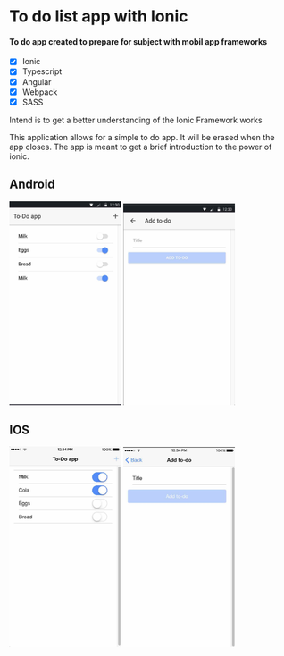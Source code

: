 # To do list app with Ionic

#### To do app created to prepare for subject with mobil app frameworks

- [x] Ionic
- [x] Typescript
- [x] Angular
- [x] Webpack
- [x] SASS

Intend is to get a better understanding of the Ionic Framework works

This application allows for a simple to do app. It will be erased when the app closes. The app is meant to get a brief introduction to the power of ionic.

## Android

<div style="display: block;">
  <img src="https://raw.githubusercontent.com/hakonschutt/to-do-list-app-with-ionic/master/readme_imgs/android_to_do_list_site.jpg" width="200" style="display: inline-block;">
  <img src="https://raw.githubusercontent.com/hakonschutt/to-do-list-app-with-ionic/master/readme_imgs/android_add_to_do_site.jpg" width="200" style="display: inline-block;">
</div>

## IOS

<div style="display: block;">
  <img src="https://raw.githubusercontent.com/hakonschutt/to-do-list-app-with-ionic/master/readme_imgs/ios_to_do_list_site.jpg" width="200" style="display: inline-block;">
  <img src="https://raw.githubusercontent.com/hakonschutt/to-do-list-app-with-ionic/master/readme_imgs/ios_add_to_do_site.jpg" width="200" style="display: inline-block;">
</div>

